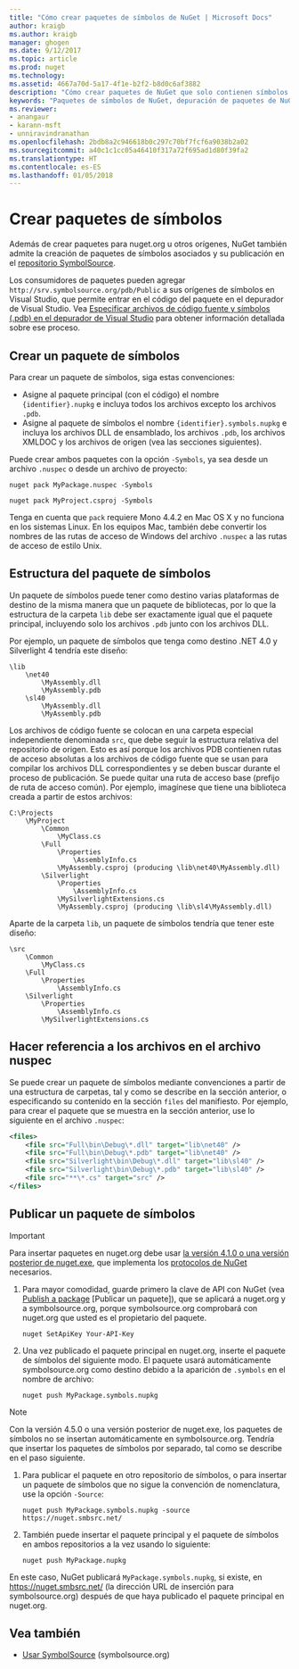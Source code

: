 ```yaml
---
title: "Cómo crear paquetes de símbolos de NuGet | Microsoft Docs"
author: kraigb
ms.author: kraigb
manager: ghogen
ms.date: 9/12/2017
ms.topic: article
ms.prod: nuget
ms.technology: 
ms.assetid: 4667a70d-5a17-4f1e-b2f2-b8d0c6af3882
description: "Cómo crear paquetes de NuGet que solo contienen símbolos para admitir la depuración de otros paquetes de NuGet en Visual Studio."
keywords: "Paquetes de símbolos de NuGet, depuración de paquetes de NuGet, compatibilidad con la depuración de NuGet, símbolos de paquetes, convenciones de paquetes de símbolos"
ms.reviewer:
- anangaur
- karann-msft
- unniravindranathan
ms.openlocfilehash: 2bdb8a2c946618b0c297c70bf7fcf6a9038b2a02
ms.sourcegitcommit: a40c1c1cc05a46410f317a72f695ad1d80f39fa2
ms.translationtype: HT
ms.contentlocale: es-ES
ms.lasthandoff: 01/05/2018
---
```

# <a name="creating-symbol-packages"></a>Crear paquetes de símbolos

Además de crear paquetes para nuget.org u otros orígenes, NuGet también admite la creación de paquetes de símbolos asociados y su publicación en el [repositorio SymbolSource](http://www.symbolsource.org/Public).

Los consumidores de paquetes pueden agregar `http://srv.symbolsource.org/pdb/Public` a sus orígenes de símbolos en Visual Studio, que permite entrar en el código del paquete en el depurador de Visual Studio. Vea [Especificar archivos de código fuente y símbolos (.pdb) en el depurador de Visual Studio](/visualstudio/debugger/specify-symbol-dot-pdb-and-source-files-in-the-visual-studio-debugger) para obtener información detallada sobre ese proceso.


## <a name="creating-a-symbol-package"></a>Crear un paquete de símbolos

Para crear un paquete de símbolos, siga estas convenciones:

- Asigne al paquete principal (con el código) el nombre `{identifier}.nupkg` e incluya todos los archivos excepto los archivos `.pdb`.
- Asigne al paquete de símbolos el nombre `{identifier}.symbols.nupkg` e incluya los archivos DLL de ensamblado, los archivos `.pdb`, los archivos XMLDOC y los archivos de origen (vea las secciones siguientes).

Puede crear ambos paquetes con la opción `-Symbols`, ya sea desde un archivo `.nuspec` o desde un archivo de proyecto:

```
nuget pack MyPackage.nuspec -Symbols

nuget pack MyProject.csproj -Symbols
```

Tenga en cuenta que `pack` requiere Mono 4.4.2 en Mac OS X y no funciona en los sistemas Linux. En los equipos Mac, también debe convertir los nombres de las rutas de acceso de Windows del archivo `.nuspec` a las rutas de acceso de estilo Unix.

## <a name="symbol-package-structure"></a>Estructura del paquete de símbolos

Un paquete de símbolos puede tener como destino varias plataformas de destino de la misma manera que un paquete de bibliotecas, por lo que la estructura de la carpeta `lib` debe ser exactamente igual que el paquete principal, incluyendo solo los archivos `.pdb` junto con los archivos DLL.

Por ejemplo, un paquete de símbolos que tenga como destino .NET 4.0 y Silverlight 4 tendría este diseño:

    \lib
        \net40
            \MyAssembly.dll
            \MyAssembly.pdb
        \sl40
            \MyAssembly.dll
            \MyAssembly.pdb

Los archivos de código fuente se colocan en una carpeta especial independiente denominada `src`, que debe seguir la estructura relativa del repositorio de origen. Esto es así porque los archivos PDB contienen rutas de acceso absolutas a los archivos de código fuente que se usan para compilar los archivos DLL correspondientes y se deben buscar durante el proceso de publicación. Se puede quitar una ruta de acceso base (prefijo de ruta de acceso común). Por ejemplo, imagínese que tiene una biblioteca creada a partir de estos archivos:

    C:\Projects
        \MyProject
            \Common
                \MyClass.cs
            \Full
                \Properties
                    \AssemblyInfo.cs
                \MyAssembly.csproj (producing \lib\net40\MyAssembly.dll)
            \Silverlight
                \Properties
                    \AssemblyInfo.cs
                \MySilverlightExtensions.cs
                \MyAssembly.csproj (producing \lib\sl4\MyAssembly.dll)

Aparte de la carpeta `lib`, un paquete de símbolos tendría que tener este diseño:

    \src
        \Common
            \MyClass.cs
        \Full
            \Properties
                \AssemblyInfo.cs
        \Silverlight
            \Properties
                \AssemblyInfo.cs
            \MySilverlightExtensions.cs

## <a name="referring-to-files-in-the-nuspec"></a>Hacer referencia a los archivos en el archivo nuspec

Se puede crear un paquete de símbolos mediante convenciones a partir de una estructura de carpetas, tal y como se describe en la sección anterior, o especificando su contenido en la sección `files` del manifiesto. Por ejemplo, para crear el paquete que se muestra en la sección anterior, use lo siguiente en el archivo `.nuspec`:

```xml
<files>
    <file src="Full\bin\Debug\*.dll" target="lib\net40" />
    <file src="Full\bin\Debug\*.pdb" target="lib\net40" />
    <file src="Silverlight\bin\Debug\*.dll" target="lib\sl40" />
    <file src="Silverlight\bin\Debug\*.pdb" target="lib\sl40" />
    <file src="**\*.cs" target="src" />
</files>
```

## <a name="publishing-a-symbol-package"></a>Publicar un paquete de símbolos

> [!Important]
> Para insertar paquetes en nuget.org debe usar [la versión 4.1.0 o una versión posterior de nuget.exe](https://www.nuget.org/downloads), que implementa los [protocolos de NuGet](../api/nuget-protocols.md) necesarios.

1. Para mayor comodidad, guarde primero la clave de API con NuGet (vea [Publish a package](../create-packages/publish-a-package.md) [Publicar un paquete]), que se aplicará a nuget.org y a symbolsource.org, porque symbolsource.org comprobará con nuget.org que usted es el propietario del paquete.

    ```
    nuget SetApiKey Your-API-Key
    ```

1. Una vez publicado el paquete principal en nuget.org, inserte el paquete de símbolos del siguiente modo. El paquete usará automáticamente symbolsource.org como destino debido a la aparición de `.symbols` en el nombre de archivo:

    ```
    nuget push MyPackage.symbols.nupkg
    ```
> [!Note]
> Con la versión 4.5.0 o una versión posterior de nuget.exe, los paquetes de símbolos no se insertan automáticamente en symbolsource.org. Tendría que insertar los paquetes de símbolos por separado, tal como se describe en el paso siguiente.

1. Para publicar el paquete en otro repositorio de símbolos, o para insertar un paquete de símbolos que no sigue la convención de nomenclatura, use la opción `-Source`:

    ```
    nuget push MyPackage.symbols.nupkg -source https://nuget.smbsrc.net/
    ```

1. También puede insertar el paquete principal y el paquete de símbolos en ambos repositorios a la vez usando lo siguiente:

    ```
    nuget push MyPackage.nupkg
    ```

En este caso, NuGet publicará `MyPackage.symbols.nupkg`, si existe, en https://nuget.smbsrc.net/ (la dirección URL de inserción para symbolsource.org) después de que haya publicado el paquete principal en nuget.org.

## <a name="see-also"></a>Vea también

 - <a href="https://www.symbolsource.org/Public/Wiki/Using" target="_blank">Usar SymbolSource</a> (symbolsource.org)
